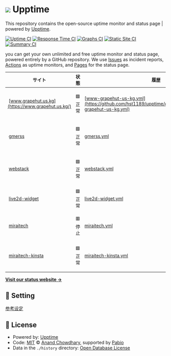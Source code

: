 # ![](assets/upptime-icon.svg) Upptime

This repository contains the open-source uptime monitor and status page | powered by [Upptime](https://github.com/upptime/upptime).

[![Uptime CI](https://github.com/hst1189/upptime/workflows/Uptime%20CI/badge.svg)](https://github.com/hst1189/upptime/actions?query=workflow%3A%22Uptime+CI%22)
[![Response Time CI](https://github.com/hst1189/upptime/workflows/Response%20Time%20CI/badge.svg)](https://github.com/hst1189/upptime/actions?query=workflow%3A%22Response+Time+CI%22)
[![Graphs CI](https://github.com/hst1189/upptime/workflows/Graphs%20CI/badge.svg)](https://github.com/hst1189/upptime/actions?query=workflow%3A%22Graphs+CI%22)
[![Static Site CI](https://github.com/hst1189/upptime/workflows/Static%20Site%20CI/badge.svg)](https://github.com/hst1189/upptime/actions?query=workflow%3A%22Static+Site+CI%22)
[![Summary CI](https://github.com/hst1189/upptime/workflows/Summary%20CI/badge.svg)](https://github.com/hst1189/upptime/actions?query=workflow%3A%22Summary+CI%22)

you can get your own unlimited and free uptime monitor and status page, powered entirely by a GitHub repository. We use [Issues](https://github.com/hst1189/upptime/issues) as incident reports, [Actions](https://github.com/hst1189/upptime/actions) as uptime monitors, and [Pages](https://hst1189.github.io/upptime) for the status page.

<!--start: status pages-->
<!-- This summary is generated by Upptime (https://github.com/upptime/upptime) -->
<!-- Do not edit this manually, your changes will be overwritten -->
<!-- prettier-ignore -->
| サイト | 状態 | 履歴 | 応答時間 | 稼働時間 |
| --- | ------ | ------- | ------------- | ------ |
| <img alt="" src="https://github.githubassets.com/favicons/favicon.svg" height="13"> [www.grapehut.us.kg](https://www.grapehut.us.kg/) | 🟩 正常 | [www-grapehut-us-kg.yml](https://github.com/hst1189/upptime/commits/HEAD/history/www-grapehut-us-kg.yml) | <details><summary><img alt="応答時間グラフ" src="./graphs/www-grapehut-us-kg/response-time-week.png" height="20"> 2478ミリ秒</summary><br><a href="https://status.grapehut.us.kg/history/www-grapehut-us-kg"><img alt="応答時間 2478" src="https://img.shields.io/endpoint?url=https%3A%2F%2Fraw.githubusercontent.com%2Fhst1189%2Fupptime%2FHEAD%2Fapi%2Fwww-grapehut-us-kg%2Fresponse-time.json"></a><br><a href="https://status.grapehut.us.kg/history/www-grapehut-us-kg"><img alt="24時間 応答時間 2478" src="https://img.shields.io/endpoint?url=https%3A%2F%2Fraw.githubusercontent.com%2Fhst1189%2Fupptime%2FHEAD%2Fapi%2Fwww-grapehut-us-kg%2Fresponse-time-day.json"></a><br><a href="https://status.grapehut.us.kg/history/www-grapehut-us-kg"><img alt="7日 応答時間 2478" src="https://img.shields.io/endpoint?url=https%3A%2F%2Fraw.githubusercontent.com%2Fhst1189%2Fupptime%2FHEAD%2Fapi%2Fwww-grapehut-us-kg%2Fresponse-time-week.json"></a><br><a href="https://status.grapehut.us.kg/history/www-grapehut-us-kg"><img alt="30日 応答時間 2478" src="https://img.shields.io/endpoint?url=https%3A%2F%2Fraw.githubusercontent.com%2Fhst1189%2Fupptime%2FHEAD%2Fapi%2Fwww-grapehut-us-kg%2Fresponse-time-month.json"></a><br><a href="https://status.grapehut.us.kg/history/www-grapehut-us-kg"><img alt="1年 応答時間 2478" src="https://img.shields.io/endpoint?url=https%3A%2F%2Fraw.githubusercontent.com%2Fhst1189%2Fupptime%2FHEAD%2Fapi%2Fwww-grapehut-us-kg%2Fresponse-time-year.json"></a></details> | <details><summary><a href="https://status.grapehut.us.kg/history/www-grapehut-us-kg">100.00%</a></summary><a href="https://status.grapehut.us.kg/history/www-grapehut-us-kg"><img alt="稼働時間 100.00%" src="https://img.shields.io/endpoint?url=https%3A%2F%2Fraw.githubusercontent.com%2Fhst1189%2Fupptime%2FHEAD%2Fapi%2Fwww-grapehut-us-kg%2Fuptime.json"></a><br><a href="https://status.grapehut.us.kg/history/www-grapehut-us-kg"><img alt="24時間の稼働時間 100.00%" src="https://img.shields.io/endpoint?url=https%3A%2F%2Fraw.githubusercontent.com%2Fhst1189%2Fupptime%2FHEAD%2Fapi%2Fwww-grapehut-us-kg%2Fuptime-day.json"></a><br><a href="https://status.grapehut.us.kg/history/www-grapehut-us-kg"><img alt="7日間の稼働時間 100.00%" src="https://img.shields.io/endpoint?url=https%3A%2F%2Fraw.githubusercontent.com%2Fhst1189%2Fupptime%2FHEAD%2Fapi%2Fwww-grapehut-us-kg%2Fuptime-week.json"></a><br><a href="https://status.grapehut.us.kg/history/www-grapehut-us-kg"><img alt="30日の稼働時間 100.00%" src="https://img.shields.io/endpoint?url=https%3A%2F%2Fraw.githubusercontent.com%2Fhst1189%2Fupptime%2FHEAD%2Fapi%2Fwww-grapehut-us-kg%2Fuptime-month.json"></a><br><a href="https://status.grapehut.us.kg/history/www-grapehut-us-kg"><img alt="1年の稼働時間 100.00%" src="https://img.shields.io/endpoint?url=https%3A%2F%2Fraw.githubusercontent.com%2Fhst1189%2Fupptime%2FHEAD%2Fapi%2Fwww-grapehut-us-kg%2Fuptime-year.json"></a></details>
| <img alt="" src="https://github.githubassets.com/favicons/favicon.svg" height="13"> [gmerss](https://gmerss.grapehut.us.kg/) | 🟩 正常 | [gmerss.yml](https://github.com/hst1189/upptime/commits/HEAD/history/gmerss.yml) | <details><summary><img alt="応答時間グラフ" src="./graphs/gmerss/response-time-week.png" height="20"> 3661ミリ秒</summary><br><a href="https://status.grapehut.us.kg/history/gmerss"><img alt="応答時間 3661" src="https://img.shields.io/endpoint?url=https%3A%2F%2Fraw.githubusercontent.com%2Fhst1189%2Fupptime%2FHEAD%2Fapi%2Fgmerss%2Fresponse-time.json"></a><br><a href="https://status.grapehut.us.kg/history/gmerss"><img alt="24時間 応答時間 3661" src="https://img.shields.io/endpoint?url=https%3A%2F%2Fraw.githubusercontent.com%2Fhst1189%2Fupptime%2FHEAD%2Fapi%2Fgmerss%2Fresponse-time-day.json"></a><br><a href="https://status.grapehut.us.kg/history/gmerss"><img alt="7日 応答時間 3661" src="https://img.shields.io/endpoint?url=https%3A%2F%2Fraw.githubusercontent.com%2Fhst1189%2Fupptime%2FHEAD%2Fapi%2Fgmerss%2Fresponse-time-week.json"></a><br><a href="https://status.grapehut.us.kg/history/gmerss"><img alt="30日 応答時間 3661" src="https://img.shields.io/endpoint?url=https%3A%2F%2Fraw.githubusercontent.com%2Fhst1189%2Fupptime%2FHEAD%2Fapi%2Fgmerss%2Fresponse-time-month.json"></a><br><a href="https://status.grapehut.us.kg/history/gmerss"><img alt="1年 応答時間 3661" src="https://img.shields.io/endpoint?url=https%3A%2F%2Fraw.githubusercontent.com%2Fhst1189%2Fupptime%2FHEAD%2Fapi%2Fgmerss%2Fresponse-time-year.json"></a></details> | <details><summary><a href="https://status.grapehut.us.kg/history/gmerss">100.00%</a></summary><a href="https://status.grapehut.us.kg/history/gmerss"><img alt="稼働時間 100.00%" src="https://img.shields.io/endpoint?url=https%3A%2F%2Fraw.githubusercontent.com%2Fhst1189%2Fupptime%2FHEAD%2Fapi%2Fgmerss%2Fuptime.json"></a><br><a href="https://status.grapehut.us.kg/history/gmerss"><img alt="24時間の稼働時間 100.00%" src="https://img.shields.io/endpoint?url=https%3A%2F%2Fraw.githubusercontent.com%2Fhst1189%2Fupptime%2FHEAD%2Fapi%2Fgmerss%2Fuptime-day.json"></a><br><a href="https://status.grapehut.us.kg/history/gmerss"><img alt="7日間の稼働時間 100.00%" src="https://img.shields.io/endpoint?url=https%3A%2F%2Fraw.githubusercontent.com%2Fhst1189%2Fupptime%2FHEAD%2Fapi%2Fgmerss%2Fuptime-week.json"></a><br><a href="https://status.grapehut.us.kg/history/gmerss"><img alt="30日の稼働時間 100.00%" src="https://img.shields.io/endpoint?url=https%3A%2F%2Fraw.githubusercontent.com%2Fhst1189%2Fupptime%2FHEAD%2Fapi%2Fgmerss%2Fuptime-month.json"></a><br><a href="https://status.grapehut.us.kg/history/gmerss"><img alt="1年の稼働時間 100.00%" src="https://img.shields.io/endpoint?url=https%3A%2F%2Fraw.githubusercontent.com%2Fhst1189%2Fupptime%2FHEAD%2Fapi%2Fgmerss%2Fuptime-year.json"></a></details>
| <img alt="" src="https://github.githubassets.com/favicons/favicon.svg" height="13"> [webstack](https://webstack.grapehut.us.kg/) | 🟩 正常 | [webstack.yml](https://github.com/hst1189/upptime/commits/HEAD/history/webstack.yml) | <details><summary><img alt="応答時間グラフ" src="./graphs/webstack/response-time-week.png" height="20"> 284ミリ秒</summary><br><a href="https://status.grapehut.us.kg/history/webstack"><img alt="応答時間 284" src="https://img.shields.io/endpoint?url=https%3A%2F%2Fraw.githubusercontent.com%2Fhst1189%2Fupptime%2FHEAD%2Fapi%2Fwebstack%2Fresponse-time.json"></a><br><a href="https://status.grapehut.us.kg/history/webstack"><img alt="24時間 応答時間 284" src="https://img.shields.io/endpoint?url=https%3A%2F%2Fraw.githubusercontent.com%2Fhst1189%2Fupptime%2FHEAD%2Fapi%2Fwebstack%2Fresponse-time-day.json"></a><br><a href="https://status.grapehut.us.kg/history/webstack"><img alt="7日 応答時間 284" src="https://img.shields.io/endpoint?url=https%3A%2F%2Fraw.githubusercontent.com%2Fhst1189%2Fupptime%2FHEAD%2Fapi%2Fwebstack%2Fresponse-time-week.json"></a><br><a href="https://status.grapehut.us.kg/history/webstack"><img alt="30日 応答時間 284" src="https://img.shields.io/endpoint?url=https%3A%2F%2Fraw.githubusercontent.com%2Fhst1189%2Fupptime%2FHEAD%2Fapi%2Fwebstack%2Fresponse-time-month.json"></a><br><a href="https://status.grapehut.us.kg/history/webstack"><img alt="1年 応答時間 284" src="https://img.shields.io/endpoint?url=https%3A%2F%2Fraw.githubusercontent.com%2Fhst1189%2Fupptime%2FHEAD%2Fapi%2Fwebstack%2Fresponse-time-year.json"></a></details> | <details><summary><a href="https://status.grapehut.us.kg/history/webstack">100.00%</a></summary><a href="https://status.grapehut.us.kg/history/webstack"><img alt="稼働時間 100.00%" src="https://img.shields.io/endpoint?url=https%3A%2F%2Fraw.githubusercontent.com%2Fhst1189%2Fupptime%2FHEAD%2Fapi%2Fwebstack%2Fuptime.json"></a><br><a href="https://status.grapehut.us.kg/history/webstack"><img alt="24時間の稼働時間 100.00%" src="https://img.shields.io/endpoint?url=https%3A%2F%2Fraw.githubusercontent.com%2Fhst1189%2Fupptime%2FHEAD%2Fapi%2Fwebstack%2Fuptime-day.json"></a><br><a href="https://status.grapehut.us.kg/history/webstack"><img alt="7日間の稼働時間 100.00%" src="https://img.shields.io/endpoint?url=https%3A%2F%2Fraw.githubusercontent.com%2Fhst1189%2Fupptime%2FHEAD%2Fapi%2Fwebstack%2Fuptime-week.json"></a><br><a href="https://status.grapehut.us.kg/history/webstack"><img alt="30日の稼働時間 100.00%" src="https://img.shields.io/endpoint?url=https%3A%2F%2Fraw.githubusercontent.com%2Fhst1189%2Fupptime%2FHEAD%2Fapi%2Fwebstack%2Fuptime-month.json"></a><br><a href="https://status.grapehut.us.kg/history/webstack"><img alt="1年の稼働時間 100.00%" src="https://img.shields.io/endpoint?url=https%3A%2F%2Fraw.githubusercontent.com%2Fhst1189%2Fupptime%2FHEAD%2Fapi%2Fwebstack%2Fuptime-year.json"></a></details>
| <img alt="" src="https://www.grapehut.us.kg/live2d-widget/avatar.png" height="13"> [live2d-widget](https://www.grapehut.us.kg/live2d-widget/) | 🟩 正常 | [live2d-widget.yml](https://github.com/hst1189/upptime/commits/HEAD/history/live2d-widget.yml) | <details><summary><img alt="応答時間グラフ" src="./graphs/live2d-widget/response-time-week.png" height="20"> 42ミリ秒</summary><br><a href="https://status.grapehut.us.kg/history/live2d-widget"><img alt="応答時間 42" src="https://img.shields.io/endpoint?url=https%3A%2F%2Fraw.githubusercontent.com%2Fhst1189%2Fupptime%2FHEAD%2Fapi%2Flive2d-widget%2Fresponse-time.json"></a><br><a href="https://status.grapehut.us.kg/history/live2d-widget"><img alt="24時間 応答時間 42" src="https://img.shields.io/endpoint?url=https%3A%2F%2Fraw.githubusercontent.com%2Fhst1189%2Fupptime%2FHEAD%2Fapi%2Flive2d-widget%2Fresponse-time-day.json"></a><br><a href="https://status.grapehut.us.kg/history/live2d-widget"><img alt="7日 応答時間 42" src="https://img.shields.io/endpoint?url=https%3A%2F%2Fraw.githubusercontent.com%2Fhst1189%2Fupptime%2FHEAD%2Fapi%2Flive2d-widget%2Fresponse-time-week.json"></a><br><a href="https://status.grapehut.us.kg/history/live2d-widget"><img alt="30日 応答時間 42" src="https://img.shields.io/endpoint?url=https%3A%2F%2Fraw.githubusercontent.com%2Fhst1189%2Fupptime%2FHEAD%2Fapi%2Flive2d-widget%2Fresponse-time-month.json"></a><br><a href="https://status.grapehut.us.kg/history/live2d-widget"><img alt="1年 応答時間 42" src="https://img.shields.io/endpoint?url=https%3A%2F%2Fraw.githubusercontent.com%2Fhst1189%2Fupptime%2FHEAD%2Fapi%2Flive2d-widget%2Fresponse-time-year.json"></a></details> | <details><summary><a href="https://status.grapehut.us.kg/history/live2d-widget">100.00%</a></summary><a href="https://status.grapehut.us.kg/history/live2d-widget"><img alt="稼働時間 100.00%" src="https://img.shields.io/endpoint?url=https%3A%2F%2Fraw.githubusercontent.com%2Fhst1189%2Fupptime%2FHEAD%2Fapi%2Flive2d-widget%2Fuptime.json"></a><br><a href="https://status.grapehut.us.kg/history/live2d-widget"><img alt="24時間の稼働時間 100.00%" src="https://img.shields.io/endpoint?url=https%3A%2F%2Fraw.githubusercontent.com%2Fhst1189%2Fupptime%2FHEAD%2Fapi%2Flive2d-widget%2Fuptime-day.json"></a><br><a href="https://status.grapehut.us.kg/history/live2d-widget"><img alt="7日間の稼働時間 100.00%" src="https://img.shields.io/endpoint?url=https%3A%2F%2Fraw.githubusercontent.com%2Fhst1189%2Fupptime%2FHEAD%2Fapi%2Flive2d-widget%2Fuptime-week.json"></a><br><a href="https://status.grapehut.us.kg/history/live2d-widget"><img alt="30日の稼働時間 100.00%" src="https://img.shields.io/endpoint?url=https%3A%2F%2Fraw.githubusercontent.com%2Fhst1189%2Fupptime%2FHEAD%2Fapi%2Flive2d-widget%2Fuptime-month.json"></a><br><a href="https://status.grapehut.us.kg/history/live2d-widget"><img alt="1年の稼働時間 100.00%" src="https://img.shields.io/endpoint?url=https%3A%2F%2Fraw.githubusercontent.com%2Fhst1189%2Fupptime%2FHEAD%2Fapi%2Flive2d-widget%2Fuptime-year.json"></a></details>
| <img alt="" src="https://miraitech-chiyoda.com/img/favicon.ico" height="13"> [miraitech](https://miraitech-chiyoda.com/) | 🟥 停止 | [miraitech.yml](https://github.com/hst1189/upptime/commits/HEAD/history/miraitech.yml) | <details><summary><img alt="応答時間グラフ" src="./graphs/miraitech/response-time-week.png" height="20"> 0ミリ秒</summary><br><a href="https://status.grapehut.us.kg/history/miraitech"><img alt="応答時間 0" src="https://img.shields.io/endpoint?url=https%3A%2F%2Fraw.githubusercontent.com%2Fhst1189%2Fupptime%2FHEAD%2Fapi%2Fmiraitech%2Fresponse-time.json"></a><br><a href="https://status.grapehut.us.kg/history/miraitech"><img alt="24時間 応答時間 0" src="https://img.shields.io/endpoint?url=https%3A%2F%2Fraw.githubusercontent.com%2Fhst1189%2Fupptime%2FHEAD%2Fapi%2Fmiraitech%2Fresponse-time-day.json"></a><br><a href="https://status.grapehut.us.kg/history/miraitech"><img alt="7日 応答時間 0" src="https://img.shields.io/endpoint?url=https%3A%2F%2Fraw.githubusercontent.com%2Fhst1189%2Fupptime%2FHEAD%2Fapi%2Fmiraitech%2Fresponse-time-week.json"></a><br><a href="https://status.grapehut.us.kg/history/miraitech"><img alt="30日 応答時間 0" src="https://img.shields.io/endpoint?url=https%3A%2F%2Fraw.githubusercontent.com%2Fhst1189%2Fupptime%2FHEAD%2Fapi%2Fmiraitech%2Fresponse-time-month.json"></a><br><a href="https://status.grapehut.us.kg/history/miraitech"><img alt="1年 応答時間 0" src="https://img.shields.io/endpoint?url=https%3A%2F%2Fraw.githubusercontent.com%2Fhst1189%2Fupptime%2FHEAD%2Fapi%2Fmiraitech%2Fresponse-time-year.json"></a></details> | <details><summary><a href="https://status.grapehut.us.kg/history/miraitech">0.00%</a></summary><a href="https://status.grapehut.us.kg/history/miraitech"><img alt="稼働時間 0.00%" src="https://img.shields.io/endpoint?url=https%3A%2F%2Fraw.githubusercontent.com%2Fhst1189%2Fupptime%2FHEAD%2Fapi%2Fmiraitech%2Fuptime.json"></a><br><a href="https://status.grapehut.us.kg/history/miraitech"><img alt="24時間の稼働時間 0.00%" src="https://img.shields.io/endpoint?url=https%3A%2F%2Fraw.githubusercontent.com%2Fhst1189%2Fupptime%2FHEAD%2Fapi%2Fmiraitech%2Fuptime-day.json"></a><br><a href="https://status.grapehut.us.kg/history/miraitech"><img alt="7日間の稼働時間 0.00%" src="https://img.shields.io/endpoint?url=https%3A%2F%2Fraw.githubusercontent.com%2Fhst1189%2Fupptime%2FHEAD%2Fapi%2Fmiraitech%2Fuptime-week.json"></a><br><a href="https://status.grapehut.us.kg/history/miraitech"><img alt="30日の稼働時間 0.00%" src="https://img.shields.io/endpoint?url=https%3A%2F%2Fraw.githubusercontent.com%2Fhst1189%2Fupptime%2FHEAD%2Fapi%2Fmiraitech%2Fuptime-month.json"></a><br><a href="https://status.grapehut.us.kg/history/miraitech"><img alt="1年の稼働時間 0.00%" src="https://img.shields.io/endpoint?url=https%3A%2F%2Fraw.githubusercontent.com%2Fhst1189%2Fupptime%2FHEAD%2Fapi%2Fmiraitech%2Fuptime-year.json"></a></details>
| <img alt="" src="https://miraitech-x7yk3.kinsta.page/img/favicon.ico" height="13"> [miraitech-kinsta](https://miraitech-x7yk3.kinsta.page/) | 🟩 正常 | [miraitech-kinsta.yml](https://github.com/hst1189/upptime/commits/HEAD/history/miraitech-kinsta.yml) | <details><summary><img alt="応答時間グラフ" src="./graphs/miraitech-kinsta/response-time-week.png" height="20"> 193ミリ秒</summary><br><a href="https://status.grapehut.us.kg/history/miraitech-kinsta"><img alt="応答時間 193" src="https://img.shields.io/endpoint?url=https%3A%2F%2Fraw.githubusercontent.com%2Fhst1189%2Fupptime%2FHEAD%2Fapi%2Fmiraitech-kinsta%2Fresponse-time.json"></a><br><a href="https://status.grapehut.us.kg/history/miraitech-kinsta"><img alt="24時間 応答時間 193" src="https://img.shields.io/endpoint?url=https%3A%2F%2Fraw.githubusercontent.com%2Fhst1189%2Fupptime%2FHEAD%2Fapi%2Fmiraitech-kinsta%2Fresponse-time-day.json"></a><br><a href="https://status.grapehut.us.kg/history/miraitech-kinsta"><img alt="7日 応答時間 193" src="https://img.shields.io/endpoint?url=https%3A%2F%2Fraw.githubusercontent.com%2Fhst1189%2Fupptime%2FHEAD%2Fapi%2Fmiraitech-kinsta%2Fresponse-time-week.json"></a><br><a href="https://status.grapehut.us.kg/history/miraitech-kinsta"><img alt="30日 応答時間 193" src="https://img.shields.io/endpoint?url=https%3A%2F%2Fraw.githubusercontent.com%2Fhst1189%2Fupptime%2FHEAD%2Fapi%2Fmiraitech-kinsta%2Fresponse-time-month.json"></a><br><a href="https://status.grapehut.us.kg/history/miraitech-kinsta"><img alt="1年 応答時間 193" src="https://img.shields.io/endpoint?url=https%3A%2F%2Fraw.githubusercontent.com%2Fhst1189%2Fupptime%2FHEAD%2Fapi%2Fmiraitech-kinsta%2Fresponse-time-year.json"></a></details> | <details><summary><a href="https://status.grapehut.us.kg/history/miraitech-kinsta">100.00%</a></summary><a href="https://status.grapehut.us.kg/history/miraitech-kinsta"><img alt="稼働時間 100.00%" src="https://img.shields.io/endpoint?url=https%3A%2F%2Fraw.githubusercontent.com%2Fhst1189%2Fupptime%2FHEAD%2Fapi%2Fmiraitech-kinsta%2Fuptime.json"></a><br><a href="https://status.grapehut.us.kg/history/miraitech-kinsta"><img alt="24時間の稼働時間 100.00%" src="https://img.shields.io/endpoint?url=https%3A%2F%2Fraw.githubusercontent.com%2Fhst1189%2Fupptime%2FHEAD%2Fapi%2Fmiraitech-kinsta%2Fuptime-day.json"></a><br><a href="https://status.grapehut.us.kg/history/miraitech-kinsta"><img alt="7日間の稼働時間 100.00%" src="https://img.shields.io/endpoint?url=https%3A%2F%2Fraw.githubusercontent.com%2Fhst1189%2Fupptime%2FHEAD%2Fapi%2Fmiraitech-kinsta%2Fuptime-week.json"></a><br><a href="https://status.grapehut.us.kg/history/miraitech-kinsta"><img alt="30日の稼働時間 100.00%" src="https://img.shields.io/endpoint?url=https%3A%2F%2Fraw.githubusercontent.com%2Fhst1189%2Fupptime%2FHEAD%2Fapi%2Fmiraitech-kinsta%2Fuptime-month.json"></a><br><a href="https://status.grapehut.us.kg/history/miraitech-kinsta"><img alt="1年の稼働時間 100.00%" src="https://img.shields.io/endpoint?url=https%3A%2F%2Fraw.githubusercontent.com%2Fhst1189%2Fupptime%2FHEAD%2Fapi%2Fmiraitech-kinsta%2Fuptime-year.json"></a></details>

<!--end: status pages-->

[**Visit our status website →**](https://hst1189.github.io/upptime)

## 📄 Setting

[参考设定](Setting.md)

## 📄 License

- Powered by: [Upptime](https://github.com/upptime/upptime)
- Code: [MIT](./LICENSE) © [Anand Chowdhary](https://anandchowdhary.com), supported by [Pabio](https://pabio.com)
- Data in the `./history` directory: [Open Database License](https://opendatacommons.org/licenses/odbl/1-0/)
